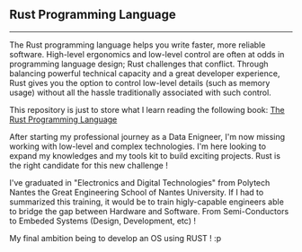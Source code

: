 ## Rust Programming Language

---

The Rust programming language helps you write faster, more reliable software. High-level ergonomics and low-level control are often at odds in programming language design; Rust challenges that conflict. Through balancing powerful technical capacity and a great developer experience, Rust gives you the option to control low-level details (such as memory usage) without all the hassle traditionally associated with such control.

This repository is just to store what I learn reading the following book: [The Rust Programming Language](https://doc.rust-lang.org/book/title-page.html)

After starting my professional journey as a Data Enigneer, I'm now missing working with low-level and complex technologies. I'm here looking to expand my knowledges and my tools kit to build exciting projects. Rust is the right candidate for this new challenge !

I've graduated in "Electronics and Digital Technologies" from Polytech Nantes the Great Engineering School of Nantes University. If I had to summarized this training, it would be to train higly-capable engineers able to bridge the gap between Hardware and Software. From Semi-Conductors to Embeded Systems (Design, Development, etc) !

My final ambition being to develop an OS using RUST ! :p
